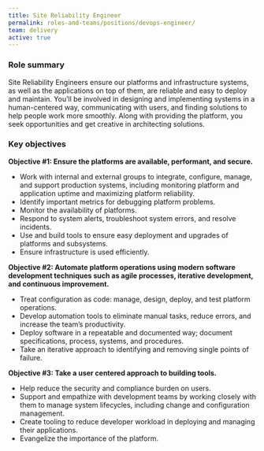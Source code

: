```yaml
---
title: Site Reliability Engineer
permalink: roles-and-teams/positions/devops-engineer/
team: delivery
active: true
---
```


### Role summary

Site Reliability Engineers  ensure our platforms and infrastructure systems, as well as the applications on top of them, are reliable and easy to deploy and maintain. You’ll be involved in designing and implementing systems in a human-centered way, communicating with users, and finding solutions to help people work more smoothly. Along with providing the platform, you seek opportunities and get creative in  architecting solutions.

### Key objectives
**Objective #1: Ensure the platforms are available, performant, and secure.** 

- Work with internal and external groups to integrate, configure, manage, and support production systems, including monitoring platform and application uptime and maximizing platform reliability.
- Identify important metrics for debugging platform problems.
- Monitor the availability of platforms.
- Respond to system alerts, troubleshoot system errors, and resolve incidents.
- Use and build tools to ensure easy deployment and upgrades of platforms and subsystems.
- Ensure infrastructure is used efficiently. 

**Objective #2: Automate platform operations using modern software development techniques such as agile processes, iterative development, and continuous improvement.**

- Treat configuration as code: manage, design, deploy, and test platform operations.
- Develop automation tools to eliminate manual tasks, reduce errors, and increase the team’s productivity.
- Deploy software in a repeatable and documented way; document specifications, process, systems, and procedures.
- Take an iterative approach to identifying and removing single points of failure.

**Objective #3: Take a user centered approach to building tools.**
- Help reduce the security and compliance burden on users.
- Support and empathize with development teams by working closely with them to manage system lifecycles, including change and configuration management.
- Create tooling to reduce developer workload in deploying and managing their applications.
- Evangelize the importance of the platform.
